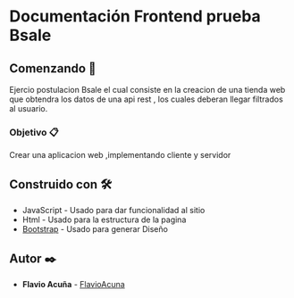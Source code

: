 # Documentación Frontend prueba Bsale
## Comenzando 🚀

Ejercio postulacion Bsale el cual consiste en la creacion de una tienda web que obtendra los datos de una api rest , los cuales deberan llegar filtrados al usuario.

### Objetivo 📋

Crear una aplicacion web ,implementando cliente y servidor 

## Construido con 🛠️

* JavaScript - Usado para dar funcionalidad al sitio
* Html - Usado para la estructura de la pagina
* [Bootstrap](https://getbootstrap.com/) - Usado para generar Diseño

## Autor ✒️

* **Flavio Acuña** - [FlavioAcuna](https://github.com/FlavioAcuna)
